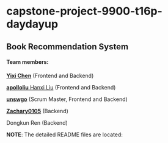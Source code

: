 # capstone-project-9900-t16p-daydayup

## Book Recommendation System

#### Team members:

[**Yixi Chen**](https://github.com/Yixi-UNSW) (Frontend and Backend)

[**apolloliu** Hanxi Liu](https://github.com/apolloliu) (Frontend and Backend)

[**unswgo**](https://github.com/unswgo) (Scrum Master, Frontend and Backend)

[**Zachary0105**](https://github.com/Zachary0105) (Backend)

Dongkun Ren (Backend)



**NOTE**: The detailed README files are located:



[**Backend README**]: https://github.com/unsw-cse-comp3900-9900-22T1/capstone-project-9900-t16p-daydayup/blob/dev/backend/README.md
[**Frontend README**]: https://github.com/unsw-cse-comp3900-9900-22T1/capstone-project-9900-t16p-daydayup/blob/dev/frontend/README.md




